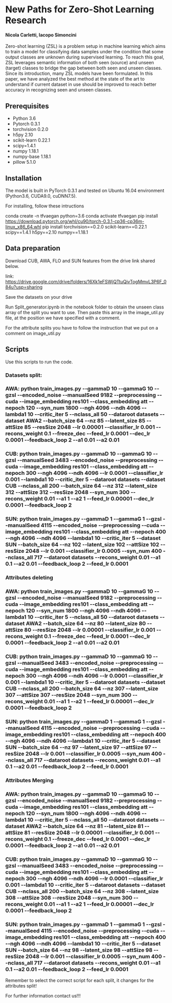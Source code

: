 # New Paths for Zero-Shot Learning Research

#### Nicola Carletti, Iacopo Simoncini 


Zero-shot learning (ZSL) is a problem setup in machine learning which aims to train a model for classifying data samples under the condition that some
  output classes are unknown during supervised learning. To reach this goal, ZSL leverages semantic information of
  both seen (source) and unseen (target) classes to bridge the gap between both seen and unseen classes. Since its introduction, many
  ZSL models have been formulated. In this paper, we have analyzed the best method at the state of the art to understand if 
  current dataset in use should be improved to reach better accuracy in recognizing seen and unseen classes.



## Prerequisites
+ Python 3.6
+ Pytorch 0.3.1
+ torchvision 0.2.0
+ h5py 2.10
+ scikit-learn 0.22.1
+ scipy=1.4.1
+ numpy 1.18.1
+ numpy-base 1.18.1
+ pillow 5.1.0

## Installation
The model is built in PyTorch 0.3.1 and tested on Ubuntu 16.04 environment (Python3.6, CUDA9.0, cuDNN7.5).

For installing, follow these intructions

conda create -n tfvaegan python=3.6
conda activate tfvaegan
pip install https://download.pytorch.org/whl/cu90/torch-0.3.1-cp36-cp36m-linux_x86_64.whl
pip install torchvision==0.2.0 scikit-learn==0.22.1 scipy==1.4.1 h5py==2.10 numpy==1.18.1


## Data preparation



Download CUB, AWA, FLO and SUN features from the drive link shared below.

link: https://drive.google.com/drive/folders/16Xk1eFSWjQTtuQivTogMmvL3P6F_084u?usp=sharing

Save the datasets on your drive

Run Split_generator.ipynb in the notebook folder to obtain the unseen class array of the split you want to use. Then paste this array in the image_util.py file, at the position we have specified with a comment.

For the attribute splits you have to follow the instruction that we put on a comment on image_util.py


## Scripts
Use this scripts to run the code.

### Datasets split:

### AWA: python train_images.py --gammaD 10 --gammaG 10 --gzsl --encoded_noise --manualSeed 9182 --preprocessing --cuda --image_embedding res101 --class_embedding att --nepoch 120 --syn_num 1800 --ngh 4096 --ndh 4096 --lambda1 10 --critic_iter 5 --nclass_all 50 --dataroot datasets --dataset AWA2 --batch_size 64 --nz 85 --latent_size 85 --attSize 85 --resSize 2048 --lr 0.00001 --classifier_lr 0.001 --recons_weight 0.1 --freeze_dec --feed_lr 0.0001 --dec_lr 0.0001 --feedback_loop 2 --a1 0.01 --a2 0.01

### CUB: python train_images.py --gammaD 10 --gammaG 10 --gzsl --manualSeed 3483 --encoded_noise --preprocessing --cuda --image_embedding res101 --class_embedding att --nepoch 300 --ngh 4096 --ndh 4096 --lr 0.0001 --classifier_lr 0.001 --lambda1 10 --critic_iter 5 --dataroot datasets --dataset CUB --nclass_all 200 --batch_size 64 --nz 312 --latent_size 312 --attSize 312 --resSize 2048 --syn_num 300 --recons_weight 0.01 --a1 1 --a2 1 --feed_lr 0.00001 --dec_lr 0.0001 --feedback_loop 2

### SUN: python train_images.py --gammaD 1 --gammaG 1 --gzsl --manualSeed 4115 --encoded_noise --preprocessing --cuda --image_embedding res101 --class_embedding att --nepoch 400 --ngh 4096 --ndh 4096 --lambda1 10 --critic_iter 5 --dataset SUN --batch_size 64 --nz 102 --latent_size 102 --attSize 102 --resSize 2048 --lr 0.001 --classifier_lr 0.0005 --syn_num 400 --nclass_all 717 --dataroot datasets --recons_weight 0.01 --a1 0.1 --a2 0.01 --feedback_loop 2 --feed_lr 0.0001

### Attributes deleting

### AWA: python train_images.py --gammaD 10 --gammaG 10 --gzsl --encoded_noise --manualSeed 9182 --preprocessing --cuda --image_embedding res101 --class_embedding att --nepoch 120 --syn_num 1800 --ngh 4096 --ndh 4096 --lambda1 10 --critic_iter 5 --nclass_all 50 --dataroot datasets --dataset AWA2 --batch_size 64 --nz 80 --latent_size 80 --attSize 80 --resSize 2048 --lr 0.00001 --classifier_lr 0.001 --recons_weight 0.1 --freeze_dec --feed_lr 0.0001 --dec_lr 0.0001 --feedback_loop 2 --a1 0.01 --a2 0.01

### CUB: python train_images.py --gammaD 10 --gammaG 10 --gzsl --manualSeed 3483 --encoded_noise --preprocessing --cuda --image_embedding res101 --class_embedding att --nepoch 300 --ngh 4096 --ndh 4096 --lr 0.0001 --classifier_lr 0.001 --lambda1 10 --critic_iter 5 --dataroot datasets --dataset CUB --nclass_all 200 --batch_size 64 --nz 307 --latent_size 307 --attSize 307 --resSize 2048 --syn_num 300 --recons_weight 0.01 --a1 1 --a2 1 --feed_lr 0.00001 --dec_lr 0.0001 --feedback_loop 2

### SUN: python train_images.py --gammaD 1 --gammaG 1 --gzsl --manualSeed 4115 --encoded_noise --preprocessing --cuda --image_embedding res101 --class_embedding att --nepoch 400 --ngh 4096 --ndh 4096 --lambda1 10 --critic_iter 5 --dataset SUN --batch_size 64 --nz 97 --latent_size 97 --attSize 97 --resSize 2048 --lr 0.001 --classifier_lr 0.0005 --syn_num 400 --nclass_all 717 --dataroot datasets --recons_weight 0.01 --a1 0.1 --a2 0.01 --feedback_loop 2 --feed_lr 0.0001

### Attributes Merging

### AWA: python train_images.py --gammaD 10 --gammaG 10 --gzsl --encoded_noise --manualSeed 9182 --preprocessing --cuda --image_embedding res101 --class_embedding att --nepoch 120 --syn_num 1800 --ngh 4096 --ndh 4096 --lambda1 10 --critic_iter 5 --nclass_all 50 --dataroot datasets --dataset AWA2 --batch_size 64 --nz 81 --latent_size 81 --attSize 81 --resSize 2048 --lr 0.00001 --classifier_lr 0.001 --recons_weight 0.1 --freeze_dec --feed_lr 0.0001 --dec_lr 0.0001 --feedback_loop 2 --a1 0.01 --a2 0.01

### CUB: python train_images.py --gammaD 10 --gammaG 10 --gzsl --manualSeed 3483 --encoded_noise --preprocessing --cuda --image_embedding res101 --class_embedding att --nepoch 300 --ngh 4096 --ndh 4096 --lr 0.0001 --classifier_lr 0.001 --lambda1 10 --critic_iter 5 --dataroot datasets --dataset CUB --nclass_all 200 --batch_size 64 --nz 308 --latent_size 308 --attSize 308 --resSize 2048 --syn_num 300 --recons_weight 0.01 --a1 1 --a2 1 --feed_lr 0.00001 --dec_lr 0.0001 --feedback_loop 2

### SUN: python train_images.py --gammaD 1 --gammaG 1 --gzsl --manualSeed 4115 --encoded_noise --preprocessing --cuda --image_embedding res101 --class_embedding att --nepoch 400 --ngh 4096 --ndh 4096 --lambda1 10 --critic_iter 5 --dataset SUN --batch_size 64 --nz 98 --latent_size 98 --attSize 98 --resSize 2048 --lr 0.001 --classifier_lr 0.0005 --syn_num 400 --nclass_all 717 --dataroot datasets --recons_weight 0.01 --a1 0.1 --a2 0.01 --feedback_loop 2 --feed_lr 0.0001

Remember to select the correct script for each split, it changes for the attributes split!


For further information contact us!!!
